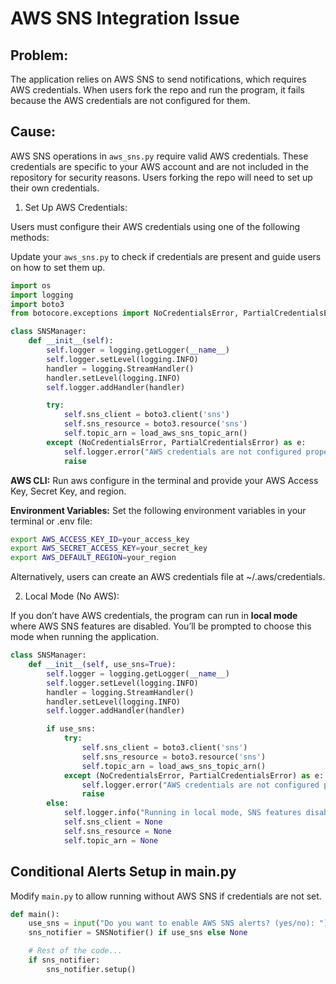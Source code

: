 # AWS SNS Integration Issue

## Problem:
The application relies on AWS SNS to send notifications, which requires AWS credentials. When users fork the repo and run the program, it fails because the AWS credentials are not configured for them.


## Cause:
AWS SNS operations in `aws_sns.py` require valid AWS credentials. These credentials are specific to your AWS account and are not included in the repository for security reasons. Users forking the repo will need to set up their own credentials.


1. Set Up AWS Credentials:

Users must configure their AWS credentials using one of the following methods:

Update your `aws_sns.py` to check if credentials are present and guide users on how to set them up.

```python
import os
import logging
import boto3
from botocore.exceptions import NoCredentialsError, PartialCredentialsError

class SNSManager:
    def __init__(self):
        self.logger = logging.getLogger(__name__)
        self.logger.setLevel(logging.INFO)
        handler = logging.StreamHandler()
        handler.setLevel(logging.INFO)
        self.logger.addHandler(handler)

        try:
            self.sns_client = boto3.client('sns')
            self.sns_resource = boto3.resource('sns')
            self.topic_arn = load_aws_sns_topic_arn()
        except (NoCredentialsError, PartialCredentialsError) as e:
            self.logger.error("AWS credentials are not configured properly: %s", e)
            raise
```

**AWS CLI:** Run aws configure in the terminal and provide your AWS Access Key, Secret Key, and region.

**Environment Variables:** Set the following environment variables in your terminal or .env file:
```bash
export AWS_ACCESS_KEY_ID=your_access_key
export AWS_SECRET_ACCESS_KEY=your_secret_key
export AWS_DEFAULT_REGION=your_region
```

Alternatively, users can create an AWS credentials file at ~/.aws/credentials.

2. Local Mode (No AWS):

If you don’t have AWS credentials, the program can run in **local mode** where AWS SNS features are disabled. You’ll be prompted to choose this mode when running the application.


```python
class SNSManager:
    def __init__(self, use_sns=True):
        self.logger = logging.getLogger(__name__)
        self.logger.setLevel(logging.INFO)
        handler = logging.StreamHandler()
        handler.setLevel(logging.INFO)
        self.logger.addHandler(handler)

        if use_sns:
            try:
                self.sns_client = boto3.client('sns')
                self.sns_resource = boto3.resource('sns')
                self.topic_arn = load_aws_sns_topic_arn()
            except (NoCredentialsError, PartialCredentialsError) as e:
                self.logger.error("AWS credentials are not configured properly: %s", e)
                raise
        else:
            self.logger.info("Running in local mode, SNS features disabled.")
            self.sns_client = None
            self.sns_resource = None
            self.topic_arn = None

```


## Conditional Alerts Setup in main.py

Modify `main.py` to allow running without AWS SNS if credentials are not set.

```python
def main():
    use_sns = input("Do you want to enable AWS SNS alerts? (yes/no): ").strip().lower() == 'yes'
    sns_notifier = SNSNotifier() if use_sns else None

    # Rest of the code...
    if sns_notifier:
        sns_notifier.setup()
```